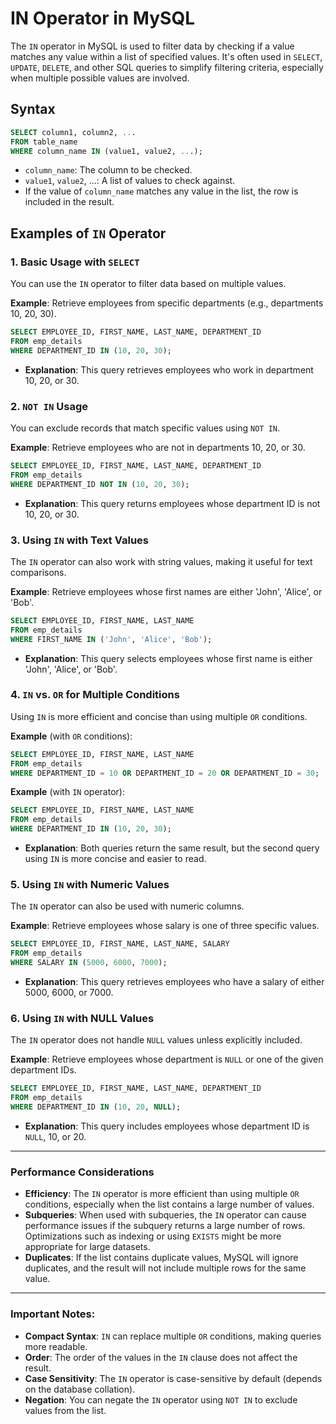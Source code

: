 
# IN Operator in MySQL

The `IN` operator in MySQL is used to filter data by checking if a value matches any value within a list of specified values. It's often used in `SELECT`, `UPDATE`, `DELETE`, and other SQL queries to simplify filtering criteria, especially when multiple possible values are involved.

## Syntax

```sql
SELECT column1, column2, ...
FROM table_name
WHERE column_name IN (value1, value2, ...);
```

- `column_name`: The column to be checked.
- `value1`, `value2`, ...: A list of values to check against.
- If the value of `column_name` matches any value in the list, the row is included in the result.


## Examples of `IN` Operator

### 1. Basic Usage with `SELECT`
You can use the `IN` operator to filter data based on multiple values.

**Example**: Retrieve employees from specific departments (e.g., departments 10, 20, 30).

```sql
SELECT EMPLOYEE_ID, FIRST_NAME, LAST_NAME, DEPARTMENT_ID
FROM emp_details
WHERE DEPARTMENT_ID IN (10, 20, 30);
```

- **Explanation**: This query retrieves employees who work in department 10, 20, or 30.

### 2. `NOT IN` Usage
You can exclude records that match specific values using `NOT IN`.

**Example**: Retrieve employees who are not in departments 10, 20, or 30.

```sql
SELECT EMPLOYEE_ID, FIRST_NAME, LAST_NAME, DEPARTMENT_ID
FROM emp_details
WHERE DEPARTMENT_ID NOT IN (10, 20, 30);
```

- **Explanation**: This query returns employees whose department ID is not 10, 20, or 30.

### 3. Using `IN` with Text Values
The `IN` operator can also work with string values, making it useful for text comparisons.

**Example**: Retrieve employees whose first names are either 'John', 'Alice', or 'Bob'.

```sql
SELECT EMPLOYEE_ID, FIRST_NAME, LAST_NAME
FROM emp_details
WHERE FIRST_NAME IN ('John', 'Alice', 'Bob');
```

- **Explanation**: This query selects employees whose first name is either 'John', 'Alice', or 'Bob'.


### 4. `IN` vs. `OR` for Multiple Conditions
Using `IN` is more efficient and concise than using multiple `OR` conditions.

**Example** (with `OR` conditions):

```sql
SELECT EMPLOYEE_ID, FIRST_NAME, LAST_NAME
FROM emp_details
WHERE DEPARTMENT_ID = 10 OR DEPARTMENT_ID = 20 OR DEPARTMENT_ID = 30;
```

**Example** (with `IN` operator):

```sql
SELECT EMPLOYEE_ID, FIRST_NAME, LAST_NAME
FROM emp_details
WHERE DEPARTMENT_ID IN (10, 20, 30);
```

- **Explanation**: Both queries return the same result, but the second query using `IN` is more concise and easier to read.

### 5. Using `IN` with Numeric Values
The `IN` operator can also be used with numeric columns.

**Example**: Retrieve employees whose salary is one of three specific values.

```sql
SELECT EMPLOYEE_ID, FIRST_NAME, LAST_NAME, SALARY
FROM emp_details
WHERE SALARY IN (5000, 6000, 7000);
```

- **Explanation**: This query retrieves employees who have a salary of either 5000, 6000, or 7000.

### 6. Using `IN` with NULL Values
The `IN` operator does not handle `NULL` values unless explicitly included.

**Example**: Retrieve employees whose department is `NULL` or one of the given department IDs.

```sql
SELECT EMPLOYEE_ID, FIRST_NAME, LAST_NAME, DEPARTMENT_ID
FROM emp_details
WHERE DEPARTMENT_ID IN (10, 20, NULL);
```

- **Explanation**: This query includes employees whose department ID is `NULL`, 10, or 20.

---

### Performance Considerations
- **Efficiency**: The `IN` operator is more efficient than using multiple `OR` conditions, especially when the list contains a large number of values.
- **Subqueries**: When used with subqueries, the `IN` operator can cause performance issues if the subquery returns a large number of rows. Optimizations such as indexing or using `EXISTS` might be more appropriate for large datasets.
- **Duplicates**: If the list contains duplicate values, MySQL will ignore duplicates, and the result will not include multiple rows for the same value.

---

### Important Notes:
- **Compact Syntax**: `IN` can replace multiple `OR` conditions, making queries more readable.
- **Order**: The order of the values in the `IN` clause does not affect the result.
- **Case Sensitivity**: The `IN` operator is case-sensitive by default (depends on the database collation).
- **Negation**: You can negate the `IN` operator using `NOT IN` to exclude values from the list.
